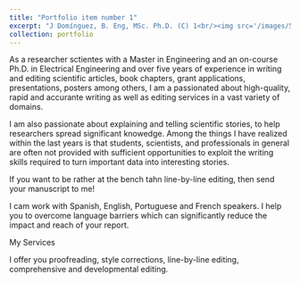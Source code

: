 ```yaml
---
title: "Portfolio item number 1"
excerpt: "J Domínguez, B. Eng, MSc. Ph.D. (C) 1<br/><img src='/images/500x300.png'>"
collection: portfolio
---
```


As a researcher sctientes with a Master in Engineering and an on-course Ph.D. in Electrical Engineering and over five years of experience in writing and editing scientific articles, book chapters, grant applications, presentations, posters among others, I am a passionated about high-quality, rapid and accurante writing as well as editing services in a vast variety of domains.

I am also passionate about explaining and telling scientific stories, to help researchers spread significant knowedge. Among the things I have realized within the last years is that students, scientists, and professionals in general are often not provided with sufficient opportunities to exploit the writing skills required to turn important data into interesting stories. 

If you want to be rather at the bench tahn line-by-line editing, then send your manuscript to me!

I cam work with Spanish, English, Portuguese and French speakers. I help you to overcome language barriers which can significantly reduce the impact and reach of your report.


My Services


I offer you proofreading, style corrections, line-by-line editing, comprehensive and developmental editing.
